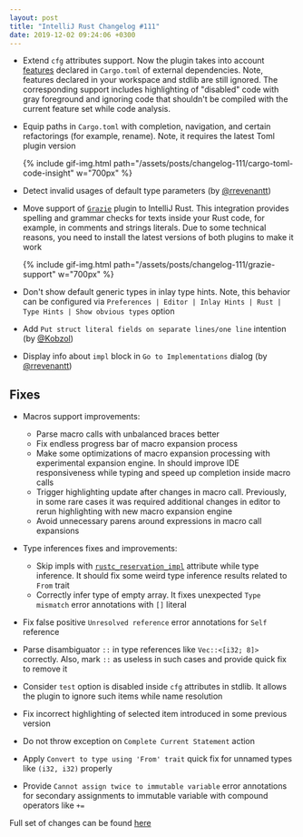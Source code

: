 ```yaml
---
layout: post
title: "IntelliJ Rust Changelog #111"
date: 2019-12-02 09:24:06 +0300
---
```



<!-- https://github.com/intellij-rust/intellij-rust/pull/4635 -->
* Extend `cfg` attributes support.
Now the plugin takes into account [features](https://doc.rust-lang.org/cargo/reference/manifest.html#the-features-section) declared in `Cargo.toml` of external dependencies.
Note, features declared in your workspace and stdlib are still ignored.
The corresponding support includes highlighting of "disabled" code with gray foreground and
ignoring code that shouldn't be compiled with the current feature set while code analysis.

<!-- https://github.com/intellij-rust/intellij-rust/pull/4643  -->
* Equip paths in `Cargo.toml` with completion, navigation, and certain refactorings (for example, rename).
Note, it requires the latest Toml plugin version

    {% include gif-img.html path="/assets/posts/changelog-111/cargo-toml-code-insight" w="700px" %}

<!-- https://github.com/intellij-rust/intellij-rust/pull/4670 -->
* Detect invalid usages of default type parameters (by [@rrevenantt])

<!-- https://github.com/intellij-rust/intellij-rust/pull/4673 -->
* Move support of [`Grazie`](https://plugins.jetbrains.com/plugin/12175-grazie/) plugin to IntelliJ Rust.
This integration provides spelling and grammar checks for texts inside your Rust code, for example, in comments and strings literals.
Due to some technical reasons, you need to install the latest versions of both plugins to make it work

    {% include gif-img.html path="/assets/posts/changelog-111/grazie-support" w="700px" %}

<!-- https://github.com/intellij-rust/intellij-rust/pull/4661 -->
* Don't show default generic types in inlay type hints.
Note, this behavior can be configured via `Preferences | Editor | Inlay Hints | Rust | Type Hints | Show obvious types` option

<!-- https://github.com/intellij-rust/intellij-rust/pull/4332 -->
* Add `Put struct literal fields on separate lines/one line` intention (by [@Kobzol])

<!-- https://github.com/intellij-rust/intellij-rust/pull/4676 -->
* Display info about `impl` block in `Go to Implementations` dialog (by [@rrevenantt])

## Fixes

* Macros support improvements:
    <!-- https://github.com/intellij-rust/intellij-rust/pull/4659 -->
    * Parse macro calls with unbalanced braces better

    <!-- https://github.com/intellij-rust/intellij-rust/pull/4665 -->
    * Fix endless progress bar of macro expansion process

    <!-- https://github.com/intellij-rust/intellij-rust/pull/4669 -->
    <!-- https://github.com/intellij-rust/intellij-rust/pull/4656 -->
    * Make some optimizations of macro expansion processing with experimental expansion engine.
    In should improve IDE responsiveness while typing and speed up completion inside macro calls

    <!-- https://github.com/intellij-rust/intellij-rust/pull/4642 -->
    * Trigger highlighting update after changes in macro call.
    Previously, in some rare cases it was required additional changes in editor
    to rerun highlighting with new macro expansion engine

    <!-- https://github.com/intellij-rust/intellij-rust/pull/4653 -->
    * Avoid unnecessary parens around expressions in macro call expansions

* Type inferences fixes and improvements:
    <!-- https://github.com/intellij-rust/intellij-rust/pull/4688 -->
    * Skip impls with [`rustc_reservation_impl`](https://github.com/rust-lang/rust/issues/64631) attribute while type inference.
    It should fix some weird type inference results related to `From` trait

    <!-- https://github.com/intellij-rust/intellij-rust/pull/4622 -->
    * Correctly infer type of empty array. It fixes unexpected `Type mismatch` error annotations with `[]` literal

<!-- https://github.com/intellij-rust/intellij-rust/pull/4684 -->
* Fix false positive `Unresolved reference` error annotations for `Self` reference

<!-- https://github.com/intellij-rust/intellij-rust/pull/4667 -->
* Parse disambiguator `::` in type references like `Vec::<[i32; 8]>` correctly.
Also, mark `::` as useless in such cases and provide quick fix to remove it

<!-- https://github.com/intellij-rust/intellij-rust/pull/4655 -->
* Consider `test` option is disabled inside `cfg` attributes in stdlib.
It allows the plugin to ignore such items while name resolution

<!-- https://github.com/intellij-rust/intellij-rust/pull/4649 -->
* Fix incorrect highlighting of selected item introduced in some previous version

<!-- https://github.com/intellij-rust/intellij-rust/pull/4644 -->
* Do not throw exception on `Complete Current Statement` action

<!-- https://github.com/intellij-rust/intellij-rust/pull/4634 -->
* Apply `Convert to type using 'From' trait` quick fix for unnamed types like `(i32, i32)` properly

<!-- https://github.com/intellij-rust/intellij-rust/pull/4580 -->
* Provide `Cannot assign twice to immutable variable` error annotations
for secondary assignments to immutable variable with compound operators like `+=`

Full set of changes can be found [here](https://github.com/intellij-rust/intellij-rust/milestone/19?closed=1)



[@Kobzol]: https://github.com/Kobzol
[@rrevenantt]: https://github.com/rrevenantt
